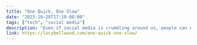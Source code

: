 ```yaml
---
title: "One Quick, One Slow"
date: "2023-10-28T17:19-08:00"
tags: ["tech", "social media"]
description: "Even if social media is crumbling around us, people can endure."
link: https://lucybellwood.com/one-quick-one-slow/
---
```

